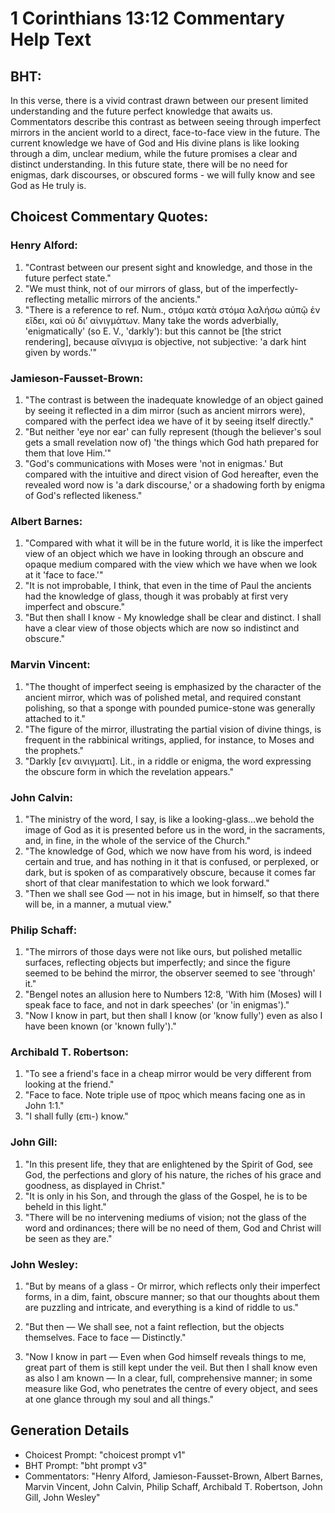 # 1 Corinthians 13:12 Commentary Help Text

## BHT:
In this verse, there is a vivid contrast drawn between our present limited understanding and the future perfect knowledge that awaits us. Commentators describe this contrast as between seeing through imperfect mirrors in the ancient world to a direct, face-to-face view in the future. The current knowledge we have of God and His divine plans is like looking through a dim, unclear medium, while the future promises a clear and distinct understanding. In this future state, there will be no need for enigmas, dark discourses, or obscured forms - we will fully know and see God as He truly is.

## Choicest Commentary Quotes:
### Henry Alford:
1. "Contrast between our present sight and knowledge, and those in the future perfect state."
2. "We must think, not of our mirrors of glass, but of the imperfectly-reflecting metallic mirrors of the ancients."
3. "There is a reference to ref. Num., στόμα κατὰ στόμα λαλήσω αὐπῷ ἐν εἴδει, καὶ οὐ διʼ αἰνιγμάτων. Many take the words adverbially, 'enigmatically' (so E. V., 'darkly'): but this cannot be [the strict rendering], because αἴνιγμα is objective, not subjective: 'a dark hint given by words.'"

### Jamieson-Fausset-Brown:
1. "The contrast is between the inadequate knowledge of an object gained by seeing it reflected in a dim mirror (such as ancient mirrors were), compared with the perfect idea we have of it by seeing itself directly."
2. "But neither 'eye nor ear' can fully represent (though the believer's soul gets a small revelation now of) 'the things which God hath prepared for them that love Him.'"
3. "God's communications with Moses were 'not in enigmas.' But compared with the intuitive and direct vision of God hereafter, even the revealed word now is 'a dark discourse,' or a shadowing forth by enigma of God's reflected likeness."

### Albert Barnes:
1. "Compared with what it will be in the future world, it is like the imperfect view of an object which we have in looking through an obscure and opaque medium compared with the view which we have when we look at it 'face to face.'"
2. "It is not improbable, I think, that even in the time of Paul the ancients had the knowledge of glass, though it was probably at first very imperfect and obscure."
3. "But then shall I know - My knowledge shall be clear and distinct. I shall have a clear view of those objects which are now so indistinct and obscure."

### Marvin Vincent:
1. "The thought of imperfect seeing is emphasized by the character of the ancient mirror, which was of polished metal, and required constant polishing, so that a sponge with pounded pumice-stone was generally attached to it."
2. "The figure of the mirror, illustrating the partial vision of divine things, is frequent in the rabbinical writings, applied, for instance, to Moses and the prophets."
3. "Darkly [εν αινιγματι]. Lit., in a riddle or enigma, the word expressing the obscure form in which the revelation appears."

### John Calvin:
1. "The ministry of the word, I say, is like a looking-glass...we behold the image of God as it is presented before us in the word, in the sacraments, and, in fine, in the whole of the service of the Church." 
2. "The knowledge of God, which we now have from his word, is indeed certain and true, and has nothing in it that is confused, or perplexed, or dark, but is spoken of as comparatively obscure, because it comes far short of that clear manifestation to which we look forward."
3. "Then we shall see God — not in his image, but in himself, so that there will be, in a manner, a mutual view."

### Philip Schaff:
1. "The mirrors of those days were not like ours, but polished metallic surfaces, reflecting objects but imperfectly; and since the figure seemed to be behind the mirror, the observer seemed to see 'through' it." 
2. "Bengel notes an allusion here to Numbers 12:8, 'With him (Moses) will I speak face to face, and not in dark speeches' (or 'in enigmas')." 
3. "Now I know in part, but then shall I know (or 'know fully') even as also I have been known (or 'known fully')."

### Archibald T. Robertson:
1. "To see a friend's face in a cheap mirror would be very different from looking at the friend."
2. "Face to face. Note triple use of προς which means facing one as in John 1:1."
3. "I shall fully (επι-) know."

### John Gill:
1. "In this present life, they that are enlightened by the Spirit of God, see God, the perfections and glory of his nature, the riches of his grace and goodness, as displayed in Christ."
2. "It is only in his Son, and through the glass of the Gospel, he is to be beheld in this light."
3. "There will be no intervening mediums of vision; not the glass of the word and ordinances; there will be no need of them, God and Christ will be seen as they are."

### John Wesley:
1. "But by means of a glass - Or mirror, which reflects only their imperfect forms, in a dim, faint, obscure manner; so that our thoughts about them are puzzling and intricate, and everything is a kind of riddle to us." 

2. "But then — We shall see, not a faint reflection, but the objects themselves. Face to face — Distinctly." 

3. "Now I know in part — Even when God himself reveals things to me, great part of them is still kept under the veil. But then I shall know even as also I am known — In a clear, full, comprehensive manner; in some measure like God, who penetrates the centre of every object, and sees at one glance through my soul and all things."


## Generation Details
- Choicest Prompt: "choicest prompt v1"
- BHT Prompt: "bht prompt v3"
- Commentators: "Henry Alford, Jamieson-Fausset-Brown, Albert Barnes, Marvin Vincent, John Calvin, Philip Schaff, Archibald T. Robertson, John Gill, John Wesley"
